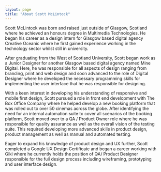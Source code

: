 ```yaml
---
layout: page
title: "About Scott McLintock"
---
```


Scott McLintock was born and raised just outside of Glasgow, Scotland where he achieved an honours degree in Multimedia Technologies. He began his career as a design intern for Glasgow based digital agency Creative Oceanic where he first gained experience working in the technology sector whilst still in university. 

After graduating from the West of Scotland University, Scott began work as a Junior Designer for another Glasgow based digital agency named Mine Digital. Here, he was responsible for all aspects of design ranging from branding, print and web design and soon advanced to the role of Digital Designer where he developed the necessary programming skills for implementing the user interface that he was responsible for designing. 

With a keen interest in developing his understanding of responsive and mobile first design, Scott pursued a role in front end development with The Box Office Company where he helped develop a new booking platform that was rolled out to over 50 cinemas across the globe. After identifying the need for an internal automation suite to cover all scenarios of the booking platform, Scott moved over to a QA / Product Owner role where he was responsible for quality assurance as well as the overall vision of the testing suite. This required developing more advanced skills in product design, product management as well as manual and automated testing.

Eager to expand his knowledge of product design and UX further, Scott completed a Google UX Design Certificate and began a career working with Giki where he currently holds the position of QA/ Product Designer responsible for the full design process including wireframing, prototyping and user interface design.